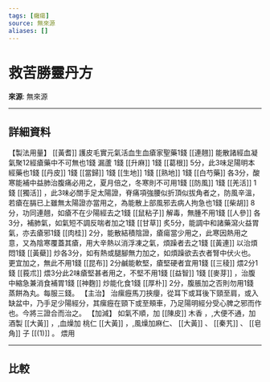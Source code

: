```yaml
---
tags: [癰瘍]
source: 無來源
aliases: []
---
```


# 救苦勝靈丹方

**來源**: 無來源  

---

## 詳細資料
【製法用量】 [[黃耆]] 護皮毛實元氣活血生血瘡家聖藥1錢 [[連翹]] 能散諸經血凝氣聚12經瘡藥中不可無也1錢
漏蘆
1錢 [[升麻]] 1錢 [[葛根]] 5分，此3味足陽明本經藥也1錢 [[丹皮]] 1錢 [[當歸]] 1錢 [[生地]] 1錢 [[熟地]] 1錢 [[白芍藥]] 各3分，酸寒能補中益肺治腹痛必用之，夏月倍之，冬寒則不可用1錢 [[防風]] 1錢 [[羌活]] 1錢 [[獨活]] ，此3味必關手足太陽證，脊痛項強腰似折頂似拔角者之，防風辛溫，若瘡在膈已上雖無太陽證亦當用之，為能散上部風邪去病人拘急也1錢 [[柴胡]] 8分，功同連翹，如瘡不在少陽經去之1錢 [[鼠粘子]] 解毒，無腫不用1錢 [[人參]] 各3分，補肺氣，如氣短不調反喘者加之1錢 [[甘草]] 炙5分，能調中和諸藥瀉火益胃氣，亦去瘡邪1錢 [[肉桂]] 2分，能散結積陰證，瘡瘍當少用之，此寒因熱用之意，又為陰寒覆蓋其瘡，用大辛熱以消浮凍之氣，煩躁者去之1錢 [[黃連]] 以治煩悶1錢 [[黃蘗]] 炒各3分，如有熱或腿腳無力加之，如煩躁欲去衣者腎中伏火也。更宜加之，無此不用1錢 [[昆布]] 2分鹹能軟堅，瘡堅硬者宜用1錢 [[三稜]] 煨2分1錢 [[莪朮]] 煨3分此2味瘡堅甚者用之，不堅不用1錢 [[益智]] 1錢 [[麥芽]] ，治腹中縮急兼消食補胃1錢 [[神麴]] 炒能化食1錢 [[厚朴]] 2分，腹脹加之否則勿用1錢
蒸餅為丸。每服三錢。
【主治】
治瘰癧馬刀挾癭，從耳下或耳後下頸至肩，或入缺盆中，乃手足少陽經分，其瘰癧在頸下或至頰車，乃足陽明經分受心脾之邪而作也。今將三證合而治之。
【加減】
如氣不順，加 [[陳皮]] 木香
，,大便不通，加酒製 [[大黃]] ，,血燥加
桃仁 [[大黃]] ，,風燥加麻仁、 [[大黃]] 、 [[秦艽]] 、 [[皂角]] 子 [[(1)]] 。
煨用

---

## 比較
